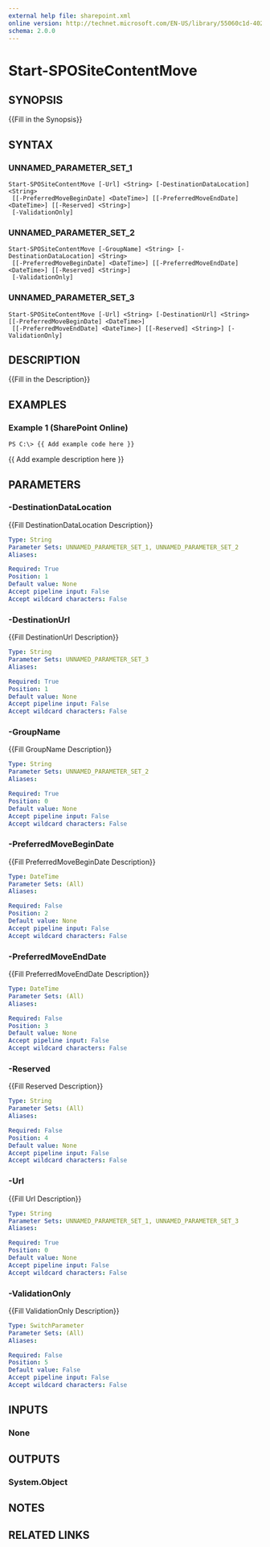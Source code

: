 ```yaml
---
external help file: sharepoint.xml
online version: http://technet.microsoft.com/EN-US/library/55060c1d-4024-438e-b31d-6854df8b00d5(Office.15).aspx
schema: 2.0.0
---
```


# Start-SPOSiteContentMove

## SYNOPSIS
{{Fill in the Synopsis}}

## SYNTAX

### UNNAMED_PARAMETER_SET_1
```
Start-SPOSiteContentMove [-Url] <String> [-DestinationDataLocation] <String>
 [[-PreferredMoveBeginDate] <DateTime>] [[-PreferredMoveEndDate] <DateTime>] [[-Reserved] <String>]
 [-ValidationOnly]
```

### UNNAMED_PARAMETER_SET_2
```
Start-SPOSiteContentMove [-GroupName] <String> [-DestinationDataLocation] <String>
 [[-PreferredMoveBeginDate] <DateTime>] [[-PreferredMoveEndDate] <DateTime>] [[-Reserved] <String>]
 [-ValidationOnly]
```

### UNNAMED_PARAMETER_SET_3
```
Start-SPOSiteContentMove [-Url] <String> [-DestinationUrl] <String> [[-PreferredMoveBeginDate] <DateTime>]
 [[-PreferredMoveEndDate] <DateTime>] [[-Reserved] <String>] [-ValidationOnly]
```

## DESCRIPTION
{{Fill in the Description}}

## EXAMPLES

### Example 1 (SharePoint Online)
```
PS C:\> {{ Add example code here }}
```

{{ Add example description here }}

## PARAMETERS

### -DestinationDataLocation
{{Fill DestinationDataLocation Description}}

```yaml
Type: String
Parameter Sets: UNNAMED_PARAMETER_SET_1, UNNAMED_PARAMETER_SET_2
Aliases: 

Required: True
Position: 1
Default value: None
Accept pipeline input: False
Accept wildcard characters: False
```

### -DestinationUrl
{{Fill DestinationUrl Description}}

```yaml
Type: String
Parameter Sets: UNNAMED_PARAMETER_SET_3
Aliases: 

Required: True
Position: 1
Default value: None
Accept pipeline input: False
Accept wildcard characters: False
```

### -GroupName
{{Fill GroupName Description}}

```yaml
Type: String
Parameter Sets: UNNAMED_PARAMETER_SET_2
Aliases: 

Required: True
Position: 0
Default value: None
Accept pipeline input: False
Accept wildcard characters: False
```

### -PreferredMoveBeginDate
{{Fill PreferredMoveBeginDate Description}}

```yaml
Type: DateTime
Parameter Sets: (All)
Aliases: 

Required: False
Position: 2
Default value: None
Accept pipeline input: False
Accept wildcard characters: False
```

### -PreferredMoveEndDate
{{Fill PreferredMoveEndDate Description}}

```yaml
Type: DateTime
Parameter Sets: (All)
Aliases: 

Required: False
Position: 3
Default value: None
Accept pipeline input: False
Accept wildcard characters: False
```

### -Reserved
{{Fill Reserved Description}}

```yaml
Type: String
Parameter Sets: (All)
Aliases: 

Required: False
Position: 4
Default value: None
Accept pipeline input: False
Accept wildcard characters: False
```

### -Url
{{Fill Url Description}}

```yaml
Type: String
Parameter Sets: UNNAMED_PARAMETER_SET_1, UNNAMED_PARAMETER_SET_3
Aliases: 

Required: True
Position: 0
Default value: None
Accept pipeline input: False
Accept wildcard characters: False
```

### -ValidationOnly
{{Fill ValidationOnly Description}}

```yaml
Type: SwitchParameter
Parameter Sets: (All)
Aliases: 

Required: False
Position: 5
Default value: False
Accept pipeline input: False
Accept wildcard characters: False
```

## INPUTS

### None

## OUTPUTS

### System.Object

## NOTES

## RELATED LINKS

